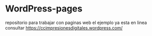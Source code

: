 # WordPress-pages
repositorio para trabajar con paginas web
el ejemplo ya esta en linea consultar https://ccimpresionesdigitales.wordpress.com/
